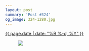 ```yaml
---
layout: post
summary: 'Post #324'
og_image: 324-1280.jpg
---
```


<p>
 <time>
  <a href="/324">
   {{ page.date | date: "%B %-d, %Y" }}
  </a>
 </time>
 <a href="/324">
  <figure data-taken="5/17/2014">
   <img sizes="(min-width: 700px) 50vw, calc(100vw - 2rem)" src="{{ site.assets_url }}/324-640.jpg" srcset="{{ site.assets_url }}/324-1280.jpg 1280w, {{ site.assets_url }}/324-960.jpg 960w, {{ site.assets_url }}/324-640.jpg 640w, {{ site.assets_url }}/324-320.jpg 320w"/>
  </figure>
 </a>
</p>
